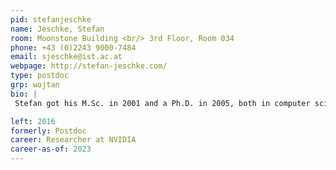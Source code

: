 ```yaml
---
pid: stefanjeschke
name: Jeschke, Stefan
room: Moonstone Building <br/> 3rd Floor, Room 034
phone: +43 (0)2243 9000-7484
email: sjeschke@ist.ac.at
webpage: http://stefan-jeschke.com/
type: postdoc
grp: wojtan
bio: |
 Stefan got his M.Sc. in 2001 and a Ph.D. in 2005, both in computer science from the University of Rostock, Germany.  Afterwards, he spent several years as a post doc researcher in projects at TU Wien and Arizona State University, and as a physics simulation researcher at Nvidia.  His research interests include modeling and display of vectorized image representations, applications and solvers for PDEs, as well as modeling and rendering complex natural phenomena, preferably in real time.

left: 2016
formerly: Postdoc
career: Researcher at NVIDIA
career-as-of: 2023
---
```

